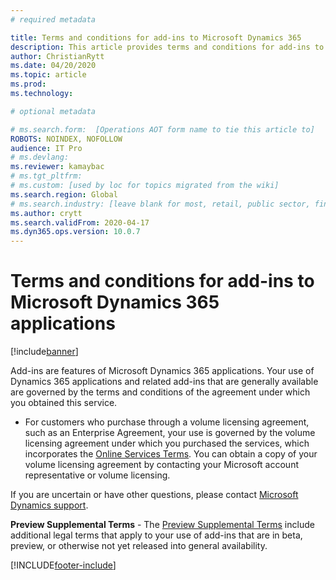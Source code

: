 ```yaml
---
# required metadata

title: Terms and conditions for add-ins to Microsoft Dynamics 365
description: This article provides terms and conditions for add-ins to Microsoft Dynamics 365 applications.
author: ChristianRytt
ms.date: 04/20/2020
ms.topic: article
ms.prod: 
ms.technology: 

# optional metadata

# ms.search.form:  [Operations AOT form name to tie this article to]
ROBOTS: NOINDEX, NOFOLLOW
audience: IT Pro
# ms.devlang: 
ms.reviewer: kamaybac
# ms.tgt_pltfrm: 
# ms.custom: [used by loc for topics migrated from the wiki]
ms.search.region: Global
# ms.search.industry: [leave blank for most, retail, public sector, finance]
ms.author: crytt
ms.search.validFrom: 2020-04-17
ms.dyn365.ops.version: 10.0.7
---
```


# Terms and conditions for add-ins to Microsoft Dynamics 365 applications

[!include[banner](../includes/banner.md)]

Add-ins are features of Microsoft Dynamics 365 applications. Your use of Dynamics 365 applications and related add-ins that are generally available are governed by the terms and conditions of the agreement under which you obtained this service.

- For customers who purchase through a volume licensing agreement, such as an Enterprise Agreement, your use is governed by the volume licensing agreement under which you purchased the services, which incorporates the [Online Services Terms](https://www.microsoftvolumelicensing.com/DocumentSearch.aspx?Mode=3&DocumentTypeId=46). You can obtain a copy of your volume licensing agreement by contacting your Microsoft account representative or volume licensing.

If you are uncertain or have other questions, please contact [Microsoft Dynamics support](https://dynamics.microsoft.com/support/).

**Preview Supplemental Terms** - The [Preview Supplemental Terms](./public-preview-terms.md) include additional legal terms that apply to your use of add-ins that are in beta, preview, or otherwise not yet released into general availability.


[!INCLUDE[footer-include](../../../includes/footer-banner.md)]
